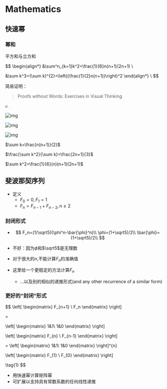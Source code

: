 # Mathematics

## 快速幂

### 幂和

平方和与立方和

$$
\begin{align*}
&\sum^n_{k=1}k^2=\frac{1}{6}n(n+1)(2n+1) \\

&\sum k^3=(\sum k)^{2}=\left((\frac{1}{2}n(n+1))\right)^2
\end{align*} \\
$$

简易证明：

> Proofs without Words: Exercises in Visual Thinking

<img src="https://github.com/Qasak/all-about-stanford-cs-97si/blob/master/mathematics/sum_of_squares.jpg" style="zoom:50%" />

<img src="https://github.com/Qasak/all-about-stanford-cs-97si/blob/master/mathematics/proof_sos1.png" style="zoom:10%" />

![img](https://github.com/Qasak/all-about-stanford-cs-97si/blob/master/mathematics/proof_sos2.png)

![img](https://github.com/Qasak/all-about-stanford-cs-97si/blob/master/mathematics/proof_sos3.png)

![img](https://github.com/Qasak/all-about-stanford-cs-97si/blob/master/mathematics/proof_sos4.png)

$\sum k=\frac{n(n+1)}{2}$

$\frac{\sum k^2}{\sum k}=\frac{2n+1}{3}$

$\sum k^2=\frac{1}{6}(n)(n+1)(2n+1)$



## 斐波那契序列

+ 定义
  + $F_0=0,F_1=1$
  + $F_n=F_{n-1}+F_{n-2},n\ge2$

### 封闭形式

+ $$
  F_n=(1/\sqrt5)(\phi^n-\bar{\phi}^n)\\ \phi=(1+\sqrt5)/2\\ \bar{\phi}=(1+\sqrt5)/2\\
  $$

  

+ 不好：因为$\phi$和$\sqrt5$是无理数

+ 对于很大的$n$,不能计算$F_n$的准确值

+ 这里给一个更稳定的方法计算$F_n$

  + ...以及别的相似的递推形式(and any other recurrence of a similar form)

### 更好的“封闭”形式

$$
\left[
\begin{matrix}
F_{n+1} \\ F_n
\end{matrix}
\right] 

=

\left[
\begin{matrix}
1&1\\
1&0
\end{matrix}
\right]

\left[
\begin{matrix}
F_{n} \\ F_{n-1}
\end{matrix}
\right] 

=
\left[
\begin{matrix}
1&1\\
1&0
\end{matrix}
\right]^{n}

\left[
\begin{matrix}
F_{1} \\ F_{0}
\end{matrix}
\right] 



\tag{1}
$$

+ 用快速幂计算矩阵幂
+ 可扩展以支持具有常数系数的任何线性递推
